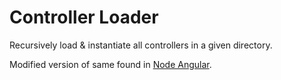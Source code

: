 Controller Loader
============

Recursively load & instantiate all controllers in a given directory.

Modified version of same found in [Node Angular](https://github.com/edwardhotchkiss/node-angular).
